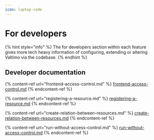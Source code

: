 ```yaml
---
icon: laptop-code
---
```


# For developers

{% hint style="info" %}
The for developers section within each feature gives more tech heavy information of configuring, extending or altering Valtimo via the codebase.
{% endhint %}

## Developer documentation

{% content-ref url="frontend-access-control.md" %}
[frontend-access-control.md](frontend-access-control.md)
{% endcontent-ref %}

{% content-ref url="registering-a-resource.md" %}
[registering-a-resource.md](registering-a-resource.md)
{% endcontent-ref %}

{% content-ref url="create-relation-between-resources.md" %}
[create-relation-between-resources.md](create-relation-between-resources.md)
{% endcontent-ref %}

{% content-ref url="run-without-access-control.md" %}
[run-without-access-control.md](run-without-access-control.md)
{% endcontent-ref %}
